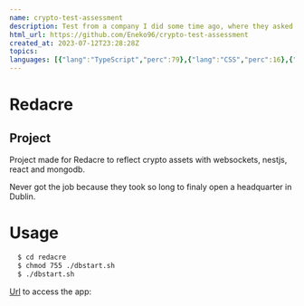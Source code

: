 ```yaml
---
name: crypto-test-assessment
description: Test from a company I did some time ago, where they asked me to create a trading page based on coingecko, with react, mongodb, nestjs and data streaming
html_url: https://github.com/Eneko96/crypto-test-assessment
created_at: 2023-07-12T23:28:28Z
topics: 
languages: [{"lang":"TypeScript","perc":79},{"lang":"CSS","perc":16},{"lang":"Shell","perc":1},{"lang":"JavaScript","perc":1},{"lang":"Dockerfile","perc":1},{"lang":"HTML","perc":0}]
---
```

# Redacre

## Project

Project made for Redacre to reflect crypto assets with websockets, nestjs, react and mongodb.

Never got the job because they took so long to finaly open a headquarter in Dublin.

# Usage

```bash
  $ cd redacre
  $ chmod 755 ./dbstart.sh
  $ ./dbstart.sh
```

[Url](http://localhost:5173/) to access the app:
